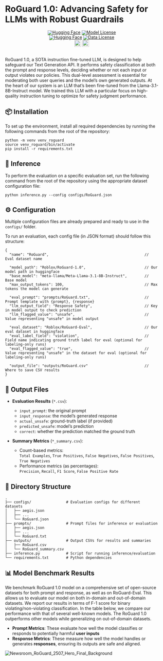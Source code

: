 # RoGuard 1.0: Advancing Safety for LLMs with Robust Guardrails


<div align="center" style="line-height: 1;">
  <a href="https://huggingface.co/Roblox/RoGuard-1.0" target="_blank"><img alt="Hugging Face" src="https://img.shields.io/badge/%F0%9F%A4%97%20Hugging%20Face-RoGuard 1.0-ffc107?color=ffc107&logoColor=white"/></a>
  <a href="https://github.com/Roblox/RoGuard/blob/main/LICENSE"><img src="https://img.shields.io/badge/Model%20License-RAIL_MS-green" alt="Model License"></a>
</div>
<div align="center" style="line-height: 1;">
  <a href="https://huggingface.co/datasets/Roblox/RoGuard-Eval" target="_blank"><img alt="Hugging Face" src="https://img.shields.io/badge/%F0%9F%A4%97%20Hugging%20Face-RoGuardEval-ffc107?color=1783ff&logoColor=white"/></a>
  <a href="https://creativecommons.org/licenses/by-nc-sa/4.0/"><img src="https://img.shields.io/badge/Data%20License-CC_BY_NC_4.0-blue" alt="Data License"></a>
</div>

<div align="center" style="line-height: 1;">
<a href="https://corp.roblox.com/newsroom/2025/07/roguard-state-of-the-art-llm-safeguard-roblox-text-generation" target="_blank"><img src=https://img.shields.io/badge/Roblox-Blog-000000.svg?logo=Roblox height=22px></a>
<img src="https://img.shields.io/badge/ArXiv-Report (coming soon)-b5212f.svg?logo=arxiv" height="22px"><sub></sub>
</div>
<br />

RoGuard 1.0, a SOTA instruction fine-tuned LLM, is designed to help safeguard our Text Generation API. It performs safety classification at both the prompt and response levels, deciding whether or not each input or output violates our policies. This dual-level assessment is essential for moderating both user queries and the model’s own generated outputs. At the heart of our system is an LLM that’s been fine-tuned from the Llama-3.1-8B-Instruct model. We trained this LLM with a particular focus on high-quality instruction tuning to optimize for safety judgment performance.  


## 📦 Installation
To set up the environment, install all required dependencies by running the following commands from the root of the repository:
```
python -m venv venv_roguard
source venv_roguard/bin/activate 
pip install -r requirements.txt
```

## 🧠 Inference
To perform the evaluation on a specific evaluation set, run the following command from the root of the repository using the appropriate dataset configuration file:
```
python inference.py --config configs/RoGuard.json
```

## ⚙️ Configuration
Multiple configuration files are already prepared and ready to use in the `configs/` folder.

To run an evaluation, each config file (in JSON format) should follow this structure:
```
{
  "name": "RoGuard",                                            // Eval dataset name

  "model_path": "Roblox/RoGuard-1.0",                           // Our model path in huggingface
  "base_model": "meta-llama/Meta-Llama-3.1-8B-Instruct",        // Base model
  "max_output_tokens": 100,                                     // Max tokens the model can generate

  "eval_prompt": "prompts/RoGuard.txt",                         // Prompt template with {prompt}, {response}
  "llm_output_field": "Response Safety",                        // Key in model output to check prediction
  "llm_flagged_value": "unsafe",                                // Value representing "unsafe" in model output

  "eval_dataset": "Roblox/RoGuard-Eval",                        // Our eval dataset in huggingface
  "eval_label_field": "violation",                              // Field name indicating ground truth label for eval (optional for labeling-only runs)
  "eval_flagged_value": "true",                                 // Value representing "unsafe" in the dataset for eval (optional for labeling-only runs)

  "output_file": "outputs/RoGuard.csv"                          // Where to save CSV results
}
```


## 📄 Output Files

- **Evaluation Results** (`*.csv`):  
  - `input_prompt`: the original prompt  
  - `input_response`: the model’s generated response  
  - `actual_unsafe`: ground-truth label (if provided)  
  - `predicted_unsafe`: model’s prediction  
  - `correct`: whether the prediction matched the ground truth  

- **Summary Metrics** (`*_summary.csv`):  
  - Count-based metrics:  
    `Total Examples`, `True Positives`, `False Negatives`, `False Positives`, `True Negatives`  
  - Performance metrics (as percentages):  
    `Precision`, `Recall`, `F1 Score`, `False Positive Rate`


## 📁 Directory Structure
```
.
├── configs/                # Evaluation configs for different datasets
│   ├── aegis.json
│   ├── ...
│   └── RoGuard.json
├── prompts/                # Prompt files for inference or evaluation
│   ├── aegis.json
│   ├── ...
│   └── RoGuard.txt
├── outputs/                # Output CSVs for results and summaries
│   ├── RoGuard.csv
│   └── RoGuard_summary.csv
├── inference.py            # Script for running inference/evaluation
└── requirements.txt        # Python dependencies
```

## 📊 Model Benchmark Results

We benchmark RoGuard 1.0 model on a comprehensive set of open-source datasets for both prompt and response, as well as on RoGuard-Eval. This allows us to evaluate our model on both in-domain and out-of-domain datasets. We report our results in terms of F-1 score for binary violating/non-violating classification. In the table below, we compare our performance with that of several well-known models. The RoGuard 1.0 outperforms other models while generalizing on out-of-domain datasets.
- **Prompt Metrics**: These evaluate how well the model classifies or responds to potentially harmful **user inputs**
- **Response Metrics**: These measure how well the model handles or generates **responses**, ensuring its outputs are safe and aligned.

![Newsroom_RoGuard_2507_Hero_Final_Background](https://github.com/user-attachments/assets/cedff355-2322-4e68-a0f1-d9e946f2d29b)

